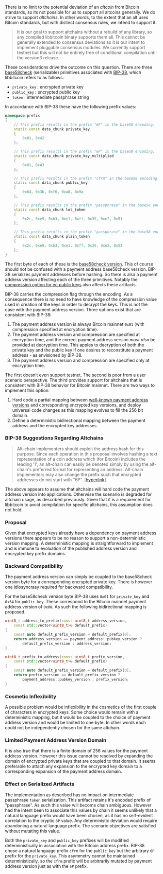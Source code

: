 There is no limit to the potential deviation of an *altcoin* from Bitcoin standards, so its not possible for us to support all altcoins generally. We do strive to support *altchains*. In other words, to the extent that an alt uses Bitcoin standards, but with distinct consensus rules, we intend to support it.

> It is our goal to support altchains without a rebuild of any library, so any compiled libbitcoin binary supports them all. This cannot be generally extended to consensus deviations so it is our intent to implement pluggable consensus modules. We currently support testnet but this will not be entirely free of conditional compilation until the version3 release.

These considerations drive the outcome on this question. There are three [base58check](https://en.bitcoin.it/wiki/Base58Check_encoding) (serializable) primitives associated with [BIP-38](https://github.com/bitcoin/bips/blob/master/bip-0038.mediawiki), which libbitcoin refers to as follows:

* `private_key` : encrypted private key 
* `public_key` : encrypted public key
* `token` : intermediate passphrase string

In accordance with BIP-38 these have the following prefix values:
```cpp
namespace prefix
{
    // This prefix results in the prefix "6P" in the base58 encoding.
    static const data_chunk private_key
    {
        0x01, 0x42
    };

    // This prefix results in the prefix "6P" in the base58 encoding.
    static const data_chunk private_key_multiplied
    {
        0x01, 0x43
    };

    // This prefix results in the prefix "cfrm" in the base58 encoding.
    static const data_chunk public_key
    {
        0x64, 0x3b, 0xf6, 0xa8, 0x9a
    };

    // This prefix results in the prefix "passphrase" in the base58 encoding.
    static const data_chunk lot_token
    {
        0x2c, 0xe9, 0xb3, 0xe1, 0xff, 0x39, 0xe2, 0x51
    };

    // This prefix results in the prefix "passphrase" in the base58 encoding.
    static const data_chunk plain_token
    {
        0x2c, 0xe9, 0xb3, 0xe1, 0xff, 0x39, 0xe2, 0x53
    };
}
```
The first byte of each of these is the [base58check version](https://github.com/libbitcoin/libbitcoin-explorer/wiki/bx-base58check-encode#example-2). This of course should not be confused with a payment address base58check version. BIP-38 serializes payment addresses before hashing. So there is also a payment address version affecting each of the three primitives. Notably the [compression option for ec public keys](https://github.com/libbitcoin/libbitcoin-explorer/wiki/bx-ec-to-address#example-1) also affects these artifacts.

BIP-38 carries the compression flag through the encoding. As a consequence there is no need to have knowledge of the compression value used in creation of the keys in order to decrypt the keys. This is not the case with the payment address version. Three options exist that are consistent with BIP-38:

1. The payment address version is always Bitcoin mainnet `0x01` (with compression specified at encryption time).
2. The payment address version and compression are specified at encryption time, and the correct payment address version *must also* be provided at decryption time. This apples to decryption of both the private key and the public key if one desires to reconstitute a payment address - as envisioned by BIP-38.
3. The payment address version and compression are specified only at encryption time.

The first doesn’t even support testnet. The second is poor from a user scenario perspective. The third provides support for altchains that is consistent with BIP-38 behavior for Bitcoin mainnet. There are two ways to implement this option:

 1. Hard code a partial mapping between [well-known payment address versions](https://en.bitcoin.it/wiki/List_of_address_prefixes) and corresponding encrypted key versions, and deploy universal code changes as this mapping evolves to fill the 256 bit domain.
 2. Define a deterministic bidirectional mapping between the payment address and the encrypted key addresses.

### BIP-38 Suggestions Regarding Altchains
> Alt-chain implementers should exploit the address hash for this purpose. Since each operation in this proposal involves hashing a text representation of a coin address which (for Bitcoin) includes the leading '1', an alt-chain can easily be denoted simply by using the alt-chain's preferred format for representing an address. Alt-chain implementers may also change the prefix such that encrypted addresses do not start with "6P". [[hyperlink](https://github.com/bitcoin/bips/blob/master/bip-0038.mediawiki#suggestions-for-implementers-of-proposal-with-alt-chains)]

The above appears to assume that altchains will hard code the payment address version into applications. Otherwise the scenario is degraded for altchain usage, as described previously. Given that it is a requirement for libbitcoin to avoid compilation for specific altchains, this assumption does not hold.

### Proposal

Given that encrypted keys already have a dependency on payment address versions there appears to be no reason to support a non-deterministic version mapping. A deterministic mapping is straightforward to implement and is immune to evoluation of the published address version and encrypted key prefix domains.

### Backward Compatibility

The payment address version can simply be coupled to the base58check version byte for a corresponding encrypted private key. There is however one idiosyncrasy required for backward compatibility.

For the base58check version byte BIP-38 uses `0x01` for `private_key` and `0x64` for `public_key`. These correspond to the Bitcoin mainnet payment address version of `0x00`. As such the following bidirectional mapping is proposed.

```cpp
uint8_t address_to_prefix(const uint8_t address_version,
    const std::vector<uint8_t>& default_prefix)
{
    const auto default_prefix_version = default_prefix[0];
    return address_version == payment_address::pubkey_version ?
        default_prefix_version : address_version;
}

uint8_t prefix_to_address(const uint8_t prefix_version,
    const std::vector<uint8_t>& default_prefix)
{
    const auto default_prefix_version = default_prefix[0];
    return prefix_version == default_prefix_version ?
        payment_address::pubkey_version : prefix_version;
}
```

### Cosmetic Inflexibility

A possible problem would be inflexibility in the cosmetics of the first couple of characters in encrypted keys. Some choice would remain with a deterministic mapping, but it would be coupled to the choice of payment address version and would be limited to one byte. In other words each could not be independently chosen for the same altchain.

### Limited Payment Address Version Domain

It is also true that there is a finite domain of 256 values for the payment address version. However this issue cannot be resolved by expanding the domain of encrypted private keys that are coupled to that domain. It seems preferable to attach any expansion to the encrypted key domain to a corresponding expansion of the payment address domain.

### Effect on Serialized Artifacts
The implementation as described has no impact on intermediate passphrase `token` serialization. This artifact retains it's encoded prefix of "passphrase". As such this value will become chain ambiguous. However had the intent been to associate this values by chain it seems unlikely that a natural language prefix would have been chosen, as it has no self-evident correlation to the cryptic `6P` value. Any deterministic deviation would require abandoning a natural language prefix. The scenario objectives are satisfied without mutating this value.

Both the `private_key` and `public_key` prefixes will be modified deterministically in association with the Bitcoin address prefix. BIP-38 chose a natural language prefix `cfrm` for the `public_key` but the arbitrary `6P` prefix for the `private_key`. This asymmetry cannot be maintained deterministically, so the `cfrm` prefix will be arbitrarily mutated by payment address version just as with the `6P` prefix.